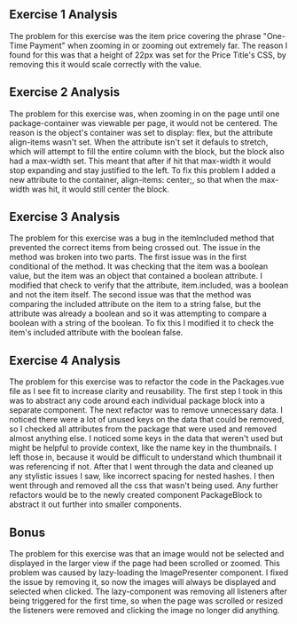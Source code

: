 ## Exercise 1 Analysis

The problem for this exercise was the item price covering the phrase "One-Time Payment" when zooming in or zooming out extremely far.
The reason I found for this was that a height of 22px was set for the Price Title's CSS, by removing this it would scale correctly with the value.

## Exercise 2 Analysis

The problem for this exercise was, when zooming in on the page until one package-container was viewable per page, it would not be centered. The reason is the object's container was set to display: flex, but the attribute align-items wasn't set. When the attribute isn't set it defauls to stretch, which will attempt to fill the entire column with the block, but the block also had a max-width set. This meant that after if hit that max-width it would stop expanding and stay justified to the left. To fix this problem I added a new attribute to the container, align-items: center;, so that when the max-width was hit, it would still center the block.

## Exercise 3 Analysis

The problem for this exercise was a bug in the itemIncluded method that prevented the correct items from being crossed out. The issue in the method was broken into two parts. The first issue was in the first conditional of the method. It was checking that the item was a boolean value, but the item was an object that contained a boolean attribute. I modified that check to verify that the attribute, item.included, was a boolean and not the item itself. The second issue was that the method was comparing the included attribute on the item to a string false, but the attribute was already a boolean and so it was attempting to compare a boolean with a string of the boolean. To fix this I modified it to check the item's included attribute with the boolean false.

## Exercise 4 Analysis

The problem for this exercise was to refactor the code in the Packages.vue file as I see fit to increase clarity and reusability. The first step I took in this was to abstract any code around each individual package block into a separate component. The next refactor was to remove unnecessary data. I noticed there were a lot of unused keys on the data that could be removed, so I checked all attributes from the package that were used and removed almost anything else. I noticed some keys in the data that weren't used but might be helpful to provide context, like the name key in the thumbnails. I left those in, because it would be difficult to understand which thumbnail it was referencing if not. After that I went through the data and cleaned up any stylistic issues I saw, like incorrect spacing for nested hashes. I then went through and removed all the css that wasn't being used. Any further refactors would be to the newly created component PackageBlock to abstract it out further into smaller components.

## Bonus

The problem for this exercise was that an image would not be selected and displayed in the larger view if the page had been scrolled or zoomed. This problem was caused by lazy-loading the ImagePresenter component. I fixed the issue by removing it, so now the images will always be displayed and selected when clicked. The lazy-component was removing all listeners after being triggered for the first time, so when the page was scrolled or resized the listeners were removed and clicking the image no longer did anything.